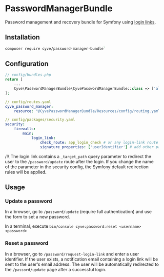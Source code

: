 # PasswordManagerBundle
Password management and recovery bundle for Symfony using [login links](https://symfony.com/doc/current/security/login_link.html).

## Installation
```bash
composer require cyve/password-manager-bundle`
```

## Configuration
```php
// config/bundles.php
return [
    ...
    Cyve\PasswordManagerBundle\CyvePasswordManagerBundle::class => ['all' => true],
];
```
```yaml
// config/routes.yaml
cyve_password_manager:
    resource: "@CyvePasswordManagerBundle/Resources/config/routing.yaml"
```
```yaml
// config/packages/security.yaml
security:
    firewalls:
        main:
            login_link:
                check_route: app_login_check # or any login-link route
                signature_properties: ['userIdentifier'] # add other properties if you want
```

/!\ The login link contains a `_target_path` query parameter to redirect the user to the `/password/update` route after the login. If you change the name of the parameter in the security config, the Symfony default redirection rules will be applied.

## Usage

### Update a password
In a browser, go to `/password/update` (require full authentication) and use the form to set a new password.

In a terminal, execute `bin/console cyve:password:reset <username> <password>`

### Reset a password
In a browser, go to `/password/request-login-link` and enter a user identifier. If the user exists, a notification email containing a login link will be sent to the user's email address. The user will be automatically redirected to the `/passord/update` page after a successful login.
